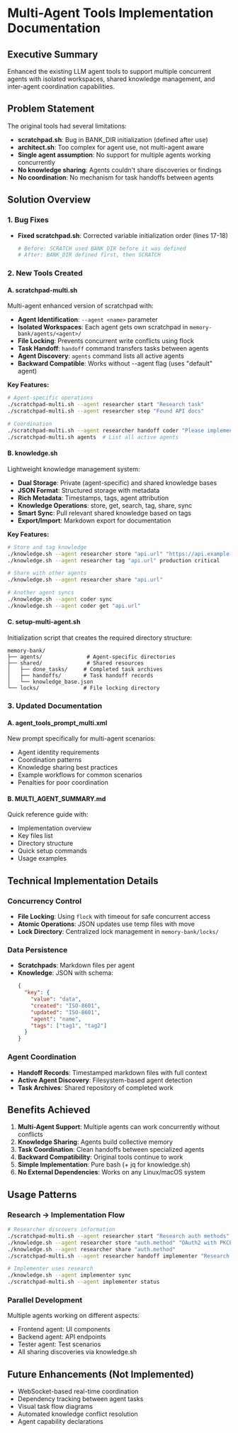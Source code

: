# Multi-Agent Tools Implementation Documentation

## Executive Summary

Enhanced the existing LLM agent tools to support multiple concurrent agents with isolated workspaces, shared knowledge management, and inter-agent coordination capabilities.

## Problem Statement

The original tools had several limitations:
- **scratchpad.sh**: Bug in BANK_DIR initialization (defined after use)
- **architect.sh**: Too complex for agent use, not multi-agent aware
- **Single agent assumption**: No support for multiple agents working concurrently
- **No knowledge sharing**: Agents couldn't share discoveries or findings
- **No coordination**: No mechanism for task handoffs between agents

## Solution Overview

### 1. Bug Fixes
- **Fixed scratchpad.sh**: Corrected variable initialization order (lines 17-18)
  ```bash
  # Before: SCRATCH used BANK_DIR before it was defined
  # After: BANK_DIR defined first, then SCRATCH
  ```

### 2. New Tools Created

#### A. scratchpad-multi.sh
Multi-agent enhanced version of scratchpad with:
- **Agent Identification**: `--agent <name>` parameter
- **Isolated Workspaces**: Each agent gets own scratchpad in `memory-bank/agents/<agent>/`
- **File Locking**: Prevents concurrent write conflicts using flock
- **Task Handoff**: `handoff` command transfers tasks between agents
- **Agent Discovery**: `agents` command lists all active agents
- **Backward Compatible**: Works without --agent flag (uses "default" agent)

**Key Features:**
```bash
# Agent-specific operations
./scratchpad-multi.sh --agent researcher start "Research task"
./scratchpad-multi.sh --agent researcher step "Found API docs"

# Coordination
./scratchpad-multi.sh --agent researcher handoff coder "Please implement"
./scratchpad-multi.sh agents  # List all active agents
```

#### B. knowledge.sh
Lightweight knowledge management system:
- **Dual Storage**: Private (agent-specific) and shared knowledge bases
- **JSON Format**: Structured storage with metadata
- **Rich Metadata**: Timestamps, tags, agent attribution
- **Knowledge Operations**: store, get, search, tag, share, sync
- **Smart Sync**: Pull relevant shared knowledge based on tags
- **Export/Import**: Markdown export for documentation

**Key Features:**
```bash
# Store and tag knowledge
./knowledge.sh --agent researcher store "api.url" "https://api.example.com"
./knowledge.sh --agent researcher tag "api.url" production critical

# Share with other agents
./knowledge.sh --agent researcher share "api.url"

# Another agent syncs
./knowledge.sh --agent coder sync
./knowledge.sh --agent coder get "api.url"
```

#### C. setup-multi-agent.sh
Initialization script that creates the required directory structure:
```
memory-bank/
├── agents/              # Agent-specific directories
├── shared/              # Shared resources
│   ├── done_tasks/     # Completed task archives
│   ├── handoffs/       # Task handoff records
│   └── knowledge_base.json
└── locks/              # File locking directory
```

### 3. Updated Documentation

#### A. agent_tools_prompt_multi.xml
New prompt specifically for multi-agent scenarios:
- Agent identity requirements
- Coordination patterns
- Knowledge sharing best practices
- Example workflows for common scenarios
- Penalties for poor coordination

#### B. MULTI_AGENT_SUMMARY.md
Quick reference guide with:
- Implementation overview
- Key files list
- Directory structure
- Quick setup commands
- Usage examples

## Technical Implementation Details

### Concurrency Control
- **File Locking**: Using `flock` with timeout for safe concurrent access
- **Atomic Operations**: JSON updates use temp files with move
- **Lock Directory**: Centralized lock management in `memory-bank/locks/`

### Data Persistence
- **Scratchpads**: Markdown files per agent
- **Knowledge**: JSON with schema:
  ```json
  {
    "key": {
      "value": "data",
      "created": "ISO-8601",
      "updated": "ISO-8601", 
      "agent": "name",
      "tags": ["tag1", "tag2"]
    }
  }
  ```

### Agent Coordination
- **Handoff Records**: Timestamped markdown files with full context
- **Active Agent Discovery**: Filesystem-based agent detection
- **Task Archives**: Shared repository of completed work

## Benefits Achieved

1. **Multi-Agent Support**: Multiple agents can work concurrently without conflicts
2. **Knowledge Sharing**: Agents build collective memory
3. **Task Coordination**: Clean handoffs between specialized agents
4. **Backward Compatibility**: Original tools continue to work
5. **Simple Implementation**: Pure bash (+ jq for knowledge.sh)
6. **No External Dependencies**: Works on any Linux/macOS system

## Usage Patterns

### Research → Implementation Flow
```bash
# Researcher discovers information
./scratchpad-multi.sh --agent researcher start "Research auth methods"
./knowledge.sh --agent researcher store "auth.method" "OAuth2 with PKCE"
./knowledge.sh --agent researcher share "auth.method"
./scratchpad-multi.sh --agent researcher handoff implementer "Research done"

# Implementer uses research
./knowledge.sh --agent implementer sync
./scratchpad-multi.sh --agent implementer status
```

### Parallel Development
Multiple agents working on different aspects:
- Frontend agent: UI components
- Backend agent: API endpoints
- Tester agent: Test scenarios
- All sharing discoveries via knowledge.sh

## Future Enhancements (Not Implemented)

- WebSocket-based real-time coordination
- Dependency tracking between agent tasks
- Visual task flow diagrams
- Automated knowledge conflict resolution
- Agent capability declarations